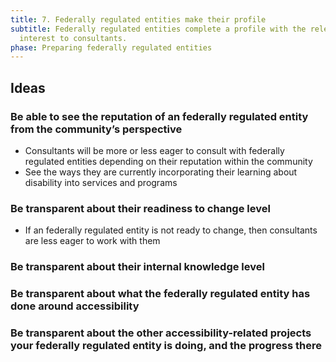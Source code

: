 ```yaml
---
title: 7. Federally regulated entities make their profile
subtitle: Federally regulated entities complete a profile with the relevant information of
  interest to consultants.
phase: Preparing federally regulated entities
---
```

## Ideas

### Be able to see the reputation of an federally regulated entity from the community’s perspective


* Consultants will be more or less eager to consult with federally regulated entities depending on their reputation within the community
* See the ways they are currently incorporating their learning about disability into services and programs

### Be transparent about their readiness to change level

* If an federally regulated entity is not ready to change, then consultants are less eager to work with them

### Be transparent about their internal knowledge level



### Be transparent about what the federally regulated entity has done around accessibility



### Be transparent about the other accessibility-related projects your federally regulated entity is doing, and the progress there
